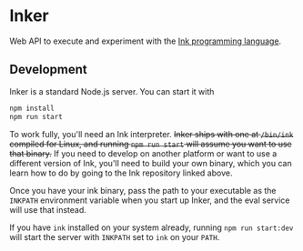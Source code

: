 # Inker
Web API to execute and experiment with the [Ink programming language](https://github.com/thesephist/ink).

## Development
Inker is a standard Node.js server. You can start it with
```bash
npm install
npm run start
```

To work fully, you'll need an Ink interpreter. ~~Inker ships with one at `/bin/ink` compiled for Linux, and running `npm run start` will assume you want to use that binary.~~ If you need to develop on another platform or want to use a different version of Ink, you'll need to build your own binary, which you can learn how to do by going to the Ink repository linked above.

Once you have your ink binary, pass the path to your executable as the `INKPATH` environment variable when you start up Inker, and the eval service will use that instead.

If you have `ink` installed on your system already, running `npm run start:dev` will start the server with `INKPATH` set to `ink` on your `PATH`.
